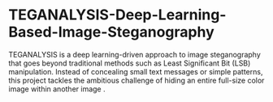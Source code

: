 # TEGANALYSIS-Deep-Learning-Based-Image-Steganography
TEGANALYSIS is a deep learning-driven approach to image steganography that goes beyond traditional methods such as Least Significant Bit (LSB) manipulation. Instead of concealing small text messages or simple patterns, this project tackles the ambitious challenge of hiding an entire full-size color image within another image .
